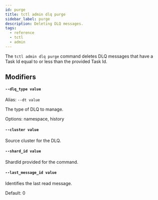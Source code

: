 ```yaml
---
id: purge
title: tctl admin dlq purge
sidebar_label: purge
description: Deleting DLQ messages.
tags:
  - reference
  - tctl
  - admin
---
```


The `tctl admin dlq purge` command deletes DLQ messages that have a Task Id equal to or less than the provided Task Id.

## Modifiers

#### `--dlq_type value`

Alias: `--dt value`

The type of DLQ to manage.

Options: namespace, history

#### `--cluster value`

Source cluster for the DLQ.

#### `--shard_id value`

ShardId provided for the command.

#### `--last_message_id value`

Identifies the last read message.

Default: 0
